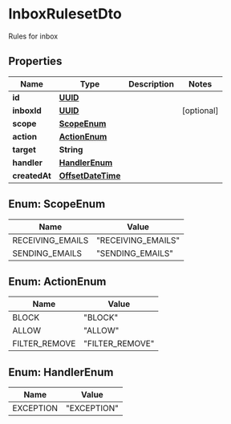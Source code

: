 

# InboxRulesetDto

Rules for inbox
## Properties

Name | Type | Description | Notes
------------ | ------------- | ------------- | -------------
**id** | [**UUID**](UUID) |  | 
**inboxId** | [**UUID**](UUID) |  |  [optional]
**scope** | [**ScopeEnum**](#ScopeEnum) |  | 
**action** | [**ActionEnum**](#ActionEnum) |  | 
**target** | **String** |  | 
**handler** | [**HandlerEnum**](#HandlerEnum) |  | 
**createdAt** | [**OffsetDateTime**](OffsetDateTime) |  | 



## Enum: ScopeEnum

Name | Value
---- | -----
RECEIVING_EMAILS | &quot;RECEIVING_EMAILS&quot;
SENDING_EMAILS | &quot;SENDING_EMAILS&quot;



## Enum: ActionEnum

Name | Value
---- | -----
BLOCK | &quot;BLOCK&quot;
ALLOW | &quot;ALLOW&quot;
FILTER_REMOVE | &quot;FILTER_REMOVE&quot;



## Enum: HandlerEnum

Name | Value
---- | -----
EXCEPTION | &quot;EXCEPTION&quot;



